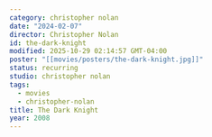 ```yaml
---
category: christopher nolan
date: "2024-02-07"
director: Christopher Nolan
id: the-dark-knight
modified: 2025-10-29 02:14:57 GMT-04:00
poster: "[[movies/posters/the-dark-knight.jpg]]"
status: recurring
studio: christopher nolan
tags:
  - movies
  - christopher-nolan
title: The Dark Knight
year: 2008
---
```

